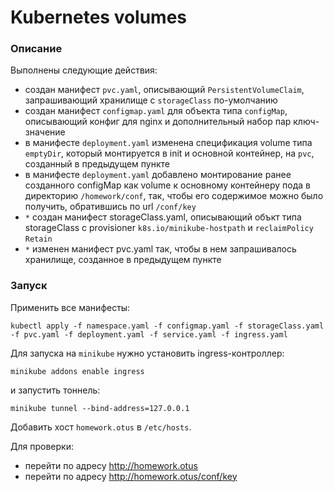 # Kubernetes volumes

### Описание

Выполнены следующие действия:
- создан манифест `pvc.yaml`, описывающий `PersistentVolumeClaim`, запрашивающий
хранилище с `storageClass` по-умолчанию
- создан манифест `configmap.yaml` для объекта типа `configMap`, описывающий
конфиг для nginx и дополнительный набор пар ключ-значение
- в манифесте `deployment.yaml` изменена спецификация volume типа `emptyDir`, 
который монтируется в init и основной контейнер, на `pvc`, созданный в 
предыдущем пункте
- в манифесте `deployment.yaml` добавлено монтирование ранее созданного configMap
как volume к основному контейнеру пода в директорию `/homework/conf`, так, чтобы 
его содержимое можно было получить, обратившись по url `/conf/key`
- `*` создан манифест storageClass.yaml, описывающий объкт типа storageClass с
provisioner `k8s.io/minikube-hostpath` и `reclaimPolicy` `Retain`
- `*` изменен манифест pvc.yaml так, чтобы в нем запрашивалось хранилище,
созданное в предыдущем пункте

### Запуск

Применить все манифесты:
```shell
kubectl apply -f namespace.yaml -f configmap.yaml -f storageClass.yaml -f pvc.yaml -f deployment.yaml -f service.yaml -f ingress.yaml
```
Для запуска на `minikube` нужно установить ingress-контроллер:
```shell
minikube addons enable ingress
```
и запустить тоннель:
```shell
minikube tunnel --bind-address=127.0.0.1
```
Добавить хост `homework.otus` в `/etc/hosts`.

Для проверки:
- перейти по адресу http://homework.otus
- перейти по адресу http://homework.otus/conf/key

